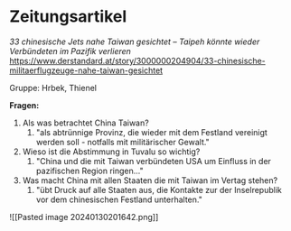 # Zeitungsartikel
*33 chinesische Jets nahe Taiwan gesichtet – Taipeh könnte wieder Verbündeten im Pazifik verlieren*
https://www.derstandard.at/story/3000000204904/33-chinesische-militaerflugzeuge-nahe-taiwan-gesichtet

Gruppe: Hrbek, Thienel

**Fragen:**
1. Als was betrachtet China Taiwan?
	1. "als abtrünnige Provinz, die wieder mit dem Festland vereinigt werden soll - notfalls mit militärischer Gewalt."
2. Wieso ist die Abstimmung in Tuvalu so wichtig?
	1. "China und die mit Taiwan verbündeten USA um Einfluss in der pazifischen Region ringen..."
3. Was macht China mit allen Staaten die mit Taiwan im Vertag stehen?
	1. "übt Druck auf alle Staaten aus, die Kontakte zur der Inselrepublik vor dem chinesischen Festland unterhalten."

![[Pasted image 20240130201642.png]]